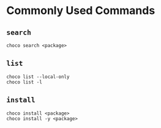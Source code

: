 # Commonly Used Commands

## `search`

```winbatch
choco search <package>
```

## `list`

```winbatch
choco list --local-only
choco list -l
```

## `install`

```winbatch
choco install <package>
choco install -y <package>
```
